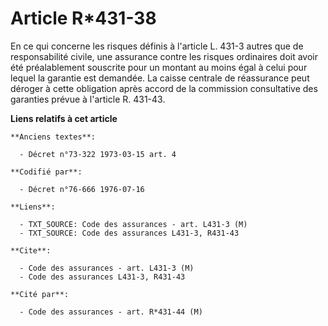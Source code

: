 # Article R*431-38

En ce qui concerne les risques définis à l'article L. 431-3 autres que de responsabilité civile, une assurance contre les
risques ordinaires doit avoir été préalablement souscrite pour un montant au moins égal à celui pour lequel la garantie est
demandée. La caisse centrale de réassurance peut déroger à cette obligation après accord de la commission consultative des
garanties prévue à l'article R. 431-43.

**Liens relatifs à cet article**

	**Anciens textes**:

	  - Décret n°73-322 1973-03-15 art. 4

	**Codifié par**:

	  - Décret n°76-666 1976-07-16

	**Liens**:

	  - TXT_SOURCE: Code des assurances - art. L431-3 (M)
	  - TXT_SOURCE: Code des assurances L431-3, R431-43

	**Cite**:

	  - Code des assurances - art. L431-3 (M)
	  - Code des assurances L431-3, R431-43

	**Cité par**:

	  - Code des assurances - art. R*431-44 (M)
